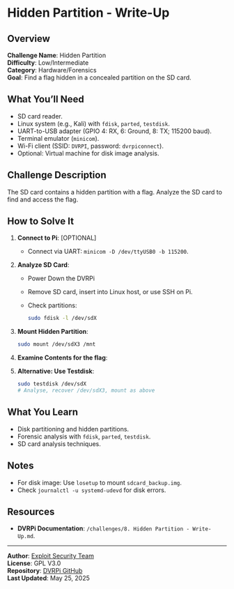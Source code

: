 # Hidden Partition - Write-Up

## Overview
**Challenge Name**: Hidden Partition  
**Difficulty**: Low/Intermediate  
**Category**: Hardware/Forensics  
**Goal**: Find a flag hidden in a concealed partition on the SD card.

## What You’ll Need
- SD card reader.
- Linux system (e.g., Kali) with `fdisk`, `parted`, `testdisk`.
- UART-to-USB adapter (GPIO 4: RX, 6: Ground, 8: TX; 115200 baud).
- Terminal emulator (`minicom`).
- Wi-Fi client (SSID: `DVRPI`, password: `dvrpiconnect`).
- Optional: Virtual machine for disk image analysis.

## Challenge Description
The SD card contains a hidden partition with a flag. Analyze the SD card to find and access the flag.

## How to Solve It

1. **Connect to Pi**: [OPTIONAL]
   - Connect via UART: `minicom -D /dev/ttyUSB0 -b 115200`.
     
2. **Analyze SD Card**:
   - Power Down the DVRPi
   - Remove SD card, insert into Linux host, or use SSH on Pi.
   - Check partitions:
     
     ```bash
     sudo fdisk -l /dev/sdX
     ```
     
4. **Mount Hidden Partition**:
   
   ```bash
   sudo mount /dev/sdX3 /mnt
   ```
   
5. **Examine Contents for the flag**:
   
6. **Alternative: Use Testdisk**:
   ```bash
   sudo testdisk /dev/sdX
   # Analyse, recover /dev/sdX3, mount as above
   ```

## What You Learn
- Disk partitioning and hidden partitions.
- Forensic analysis with `fdisk`, `parted`, `testdisk`.
- SD card analysis techniques.

## Notes
- For disk image: Use `losetup` to mount `sdcard_backup.img`.
- Check `journalctl -u systemd-udevd` for disk errors.

## Resources
- **DVRPi Documentation**: `/challenges/8. Hidden Partition - Write-Up.md`.
  
---

**Author**: [Exploit Security Team](https://www.exploitsecurity.io)  
**License**: GPL V3.0  
**Repository**: [DVRPi GitHub](https://github.com/exploitsecurityio/DVRPi)  
**Last Updated**: May 25, 2025
